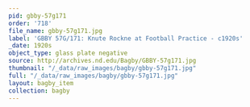 ```yaml
---
pid: gbby-57g171
order: '718'
file_name: gbby-57g171.jpg
label: 'GBBY 57G/171: Knute Rockne at Football Practice - c1920s'
_date: 1920s
object_type: glass plate negative
source: http://archives.nd.edu/Bagby/GBBY-57g171.jpg
thumbnail: "/_data/raw_images/bagby/gbby-57g171.jpg"
full: "/_data/raw_images/bagby/gbby-57g171.jpg"
layout: bagby_item
collection: bagby
---
```

